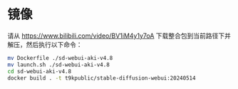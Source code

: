 # 镜像

请从 <https://www.bilibili.com/video/BV1iM4y1y7oA> 下载整合包到当前路径下并解压，然后执行以下命令：

```bash
mv Dockerfile ./sd-webui-aki-v4.8
mv launch.sh ./sd-webui-aki-v4.8
cd sd-webui-aki-v4.8
docker build . -t t9kpublic/stable-diffusion-webui:20240514
```
